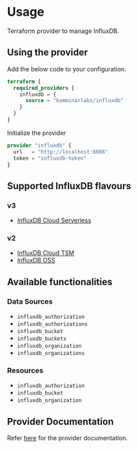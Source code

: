 # Usage

Terraform provider to manage InfluxDB.

## Using the provider

Add the below code to your configuration.

```terraform
terraform {
  required_providers {
    influxdb = {
      source = "komminarlabs/influxdb"
    }
  }
}
```

Initialize the provider

```terraform
provider "influxdb" {
  url   = "http://localhost:8086"
  token = "influxdb-token"
}
```

## Supported InfluxDB flavours

### v3

* [InfluxDB Cloud Serverless](https://www.influxdata.com/products/influxdb-cloud/serverless/)

### v2

* [InfluxDB Cloud TSM](https://docs.influxdata.com/influxdb/cloud/)
* [InfluxDB OSS](https://docs.influxdata.com/influxdb/v2/)
  
## Available functionalities

### Data Sources

* `influxdb_authorization`
* `influxdb_authorizations`
* `influxdb_bucket`
* `influxdb_buckets`
* `influxdb_organization`
* `influxdb_organizations`

### Resources

* `influxdb_authorization`
* `influxdb_bucket`
* `influxdb_organization`

## Provider Documentation

Refer [here](https://registry.terraform.io/providers/komminarlabs/influxdb/latest/docs) for the provider documentation.
